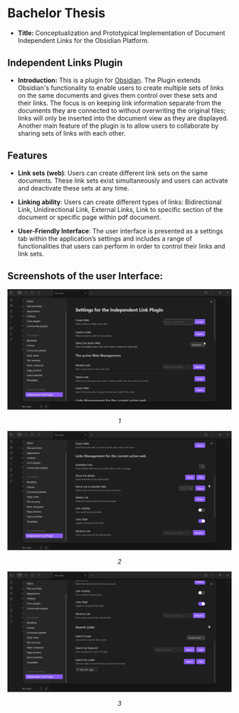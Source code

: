 # Bachelor Thesis
- **Title:** Conceptualization and Prototypical Implementation of Document Independent Links for the Obsidian Platform.

## Independent Links Plugin 

- **Introduction:** This is a plugin for [Obsidian](https://obsidian.md/). The Plugin extends Obsidian's functionality to enable users to create multiple sets of links on the same documents and gives them control over these sets and their links. The focus is on keeping link information separate from the documents they are connected to without overwriting the original files; links will only be inserted into the document view as they are displayed. Another main feature of the plugin is to allow users to collaborate by sharing sets of links with each other.
  

## Features

- **Link sets (web)**: Users can create different link sets on the same documents. These link sets exist simultaneously and users can activate and deactivate these sets at any time. 

- **Linking ability**: Users can create different types of links: Bidirectional Link, Unidirectional Link, External Links, Link to specific section of the document or specific page within pdf document.

- **User-Friendly Interface**: The user interface is presented as a settings tab within the application’s settings and includes a range of functionalities that users can perform in order to control their links and link sets.

## Screenshots of the user Interface:

<div align="center">
  
  ![1](https://raw.githubusercontent.com/alshweke/Independent-Links-Plugin-for-Obsidian/main/screenshots/Obsidian_interface_1.png)
  <p><em>1</em></p>
</div>
<div align="center">
  
![2](https://raw.githubusercontent.com/alshweke/Independent-Links-Plugin-for-Obsidian/main/screenshots/Obsidian_interface_2.png)
  <p><em>2</em></p>
</div>

<div align="center">
	
  ![3](https://raw.githubusercontent.com/alshweke/Independent-Links-Plugin-for-Obsidian/main/screenshots/Obsidian_interface_3.png)
  <p><em>3</em></p>
</div>
